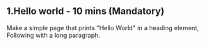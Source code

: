 ## 1.Hello world - 10 mins (Mandatory)

Make a simple page that prints "Hello World" in a heading element, Following with a long paragraph.
